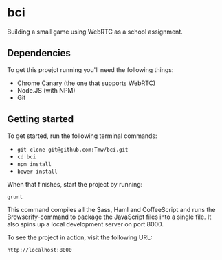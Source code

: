 bci
===

Building a small game using WebRTC as a school assignment.

## Dependencies
To get this proejct running you'll need the following things:

* Chrome Canary (the one that supports WebRTC)
* Node.JS (with NPM)
* Git


## Getting started
To get started, run the following terminal commands:

* `git clone git@github.com:Tmw/bci.git`
* `cd bci`
* `npm install`
* `bower install`

When that finishes, start the project by running:

`grunt`

This command compiles all the Sass, Haml and CoffeeScript and runs the Browserify-command to package the JavaScript files into a single file. It also spins up a local development server on port 8000.

To see the project in action, visit the following URL:

`http://localhost:8000`